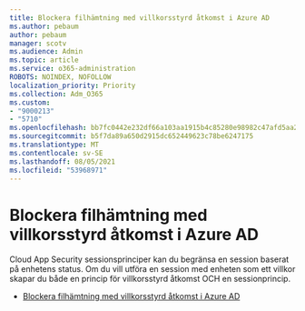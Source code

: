 ```yaml
---
title: Blockera filhämtning med villkorsstyrd åtkomst i Azure AD
ms.author: pebaum
author: pebaum
manager: scotv
ms.audience: Admin
ms.topic: article
ms.service: o365-administration
ROBOTS: NOINDEX, NOFOLLOW
localization_priority: Priority
ms.collection: Adm_O365
ms.custom:
- "9000213"
- "5710"
ms.openlocfilehash: bb7fc0442e232df66a103aa1915b4c85280e98982c47afd5aa2cfbb50136fb0f
ms.sourcegitcommit: b5f7da89a650d2915dc652449623c78be6247175
ms.translationtype: MT
ms.contentlocale: sv-SE
ms.lasthandoff: 08/05/2021
ms.locfileid: "53968971"
---
```

# <a name="block-file-download-with-azure-ad-conditional-access"></a>Blockera filhämtning med villkorsstyrd åtkomst i Azure AD

Cloud App Security sessionsprinciper kan du begränsa en session baserat på enhetens status. Om du vill utföra en session med enheten som ett villkor skapar du både en princip för villkorsstyrd åtkomst OCH en sessionprincip.

- [Blockera filhämtning med villkorsstyrd åtkomst i Azure AD](https://docs.microsoft.com/cloud-app-security/use-case-proxy-block-session-aad#create-a-block-download-policy-for-unmanaged-devices)

